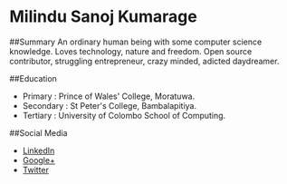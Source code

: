 # Milindu Sanoj Kumarage

##Summary
An ordinary human being with some computer science knowledge. Loves technology, nature and freedom. Open source contributor, struggling entrepreneur, crazy minded, adicted daydreamer.

##Education
* Primary : Prince of Wales' College, Moratuwa.
* Secondary : St Peter's College, Bambalapitiya.
* Tertiary : University of Colombo School of Computing.

##Social Media
* [LinkedIn](http://www.linkedin.com/in/agentmilindu)
* [Google+](https://plus.google.com/+MilinduSanojKumarage)
* [Twitter](https://twitter.com/AgentMilindu)
